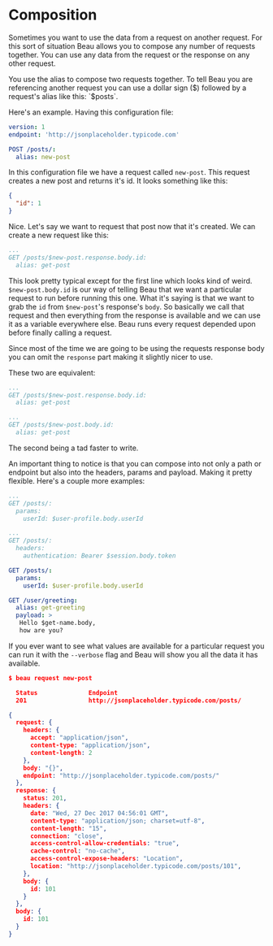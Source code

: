 # Composition

Sometimes you want to use the data from a request on another request. For this
sort of situation Beau allows you to compose any number of requests together.
You can use any data from the request or the response on any other request.

You use the alias to compose two requests together. To tell Beau you are
referencing another request you can use a dollar sign ($) followed by a
request's alias like this: `$posts`.

Here's an example. Having this configuration file:

```yaml
version: 1
endpoint: 'http://jsonplaceholder.typicode.com'

POST /posts/:
  alias: new-post
```

In this configuration file we have a request called `new-post`. This request
creates a new post and returns it's id. It looks something like this:

```json
{
  "id": 1
}
```

Nice. Let's say we want to request that post now that it's created. We can
create a new request like this:

```yaml
...
GET /posts/$new-post.response.body.id:
  alias: get-post
```

This look pretty typical except for the first line which looks kind of weird.
`$new-post.body.id` is our way of telling Beau that we want a particular request
to run before running this one. What it's saying is that we want to grab the
`id` from `$new-post`'s response's `body`. So basically we call that request and
then everything from the response is available and we can use it as a variable
everywhere else. Beau runs every request depended upon before finally calling a
request.

Since most of the time we are going to be using the requests response body you
can omit the `response` part making it slightly nicer to use.

These two are equivalent:

```yaml
...
GET /posts/$new-post.response.body.id:
  alias: get-post
```

```yaml
...
GET /posts/$new-post.body.id:
  alias: get-post
```

The second being a tad faster to write.

An important thing to notice is that you can compose into not only a path or
endpoint but also into the headers, params and payload. Making it pretty
flexible. Here's a couple more examples:

```yaml
...
GET /posts/:
  params:
    userId: $user-profile.body.userId
```

```yaml
...
GET /posts/:
  headers:
    authentication: Bearer $session.body.token
```

```yaml
GET /posts/:
  params:
    userId: $user-profile.body.userId
```

```yaml
GET /user/greeting:
  alias: get-greeting
  payload: >
   Hello $get-name.body,
   how are you?
```

If you ever want to see what values are available for a particular request you
can run it with the `--verbose` flag and Beau will show you all the data it has
available.

```json
$ beau request new-post

  Status              Endpoint
  201                 http://jsonplaceholder.typicode.com/posts/

{
  request: {
    headers: {
      accept: "application/json",
      content-type: "application/json",
      content-length: 2
    },
    body: "{}",
    endpoint: "http://jsonplaceholder.typicode.com/posts/"
  },
  response: {
    status: 201,
    headers: {
      date: "Wed, 27 Dec 2017 04:56:01 GMT",
      content-type: "application/json; charset=utf-8",
      content-length: "15",
      connection: "close",
      access-control-allow-credentials: "true",
      cache-control: "no-cache",
      access-control-expose-headers: "Location",
      location: "http://jsonplaceholder.typicode.com/posts/101",
    },
    body: {
      id: 101
    }
  },
  body: {
    id: 101
  }
}
```
